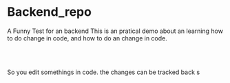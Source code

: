 # Backend_repo

A Funny Test for an backend
This is an pratical demo about an learning how to do change in code, and how to do an change in code. 

<br>
<br>

So you edit somethings in code. the changes can be tracked back
s